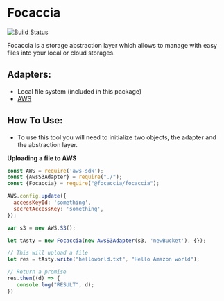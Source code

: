 # Focaccia

[![Build Status](https://img.shields.io/travis/Focaccia/Focaccia/master.svg?style=flat-square)](https://travis-ci.org/Focaccia/Focaccia)

Focaccia is a storage abstraction layer which allows to manage with easy files into your local or cloud storages.

## Adapters:
  - Local file system (included in this package)
  - [AWS](https://github.com/Focaccia/focaccia-aws-adapter)
  
## How To Use:

  - To use this tool you will need to initialize two objects, the adapter and the abstraction layer.


**Uploading a file to AWS**
```javascript
const AWS = require('aws-sdk');
const {AwsS3Adapter} = require("./");
const {Focaccia} = require("@focaccia/focaccia");

AWS.config.update({
  accessKeyId: 'something',
  secretAccessKey: 'something',
});

var s3 = new AWS.S3();

let tAsty = new Focaccia(new AwsS3Adapter(s3, 'newBucket'), {});

// This will upload a file
let res = tAsty.write("helloworld.txt", "Hello Amazon world");

// Return a promise
res.then((d) => {
   console.log("RESULT", d);
})
```
